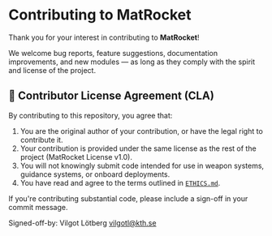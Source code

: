 # Contributing to MatRocket

Thank you for your interest in contributing to **MatRocket**!

We welcome bug reports, feature suggestions, documentation improvements, and new modules — as long as they comply with the spirit and license of the project.

## :scroll: Contributor License Agreement (CLA)

By contributing to this repository, you agree that:

1. You are the original author of your contribution, or have the legal right to contribute it.
2. Your contribution is provided under the same license as the rest of the project (MatRocket License v1.0).
3. You will not knowingly submit code intended for use in weapon systems, guidance systems, or onboard deployments.
4. You have read and agree to the terms outlined in [`ETHICS.md`](./ETHICS.md).

If you're contributing substantial code, please include a sign-off in your commit message.


Signed-off-by: Vilgot Lötberg <vilgotl@kth.se>